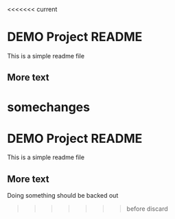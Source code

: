 <<<<<<< current
# DEMO Project README

This is a simple readme file

## More text

somechanges
=======
# DEMO Project README

This is a simple readme file

## More text

Doing something should be backed out
>>>>>>> before discard
